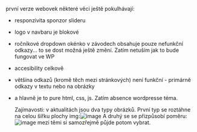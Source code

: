 první verze webovek některé věci ještě pokulhávají:
- responzivita sponzor slideru
- logo v navbaru je blokové
- ročníkové dropdown okénko v závodech obsahuje pouze nefunkční odkazy... to se dost možná ještě změní. Zatím netuším jak to bude fungovat ve WP
- accesibility celkově
- většina odkazů (kromě těch mezi stránkových) není funkční - primárně odkazy v textu nebo na obrázky
- a hlavně je to pure html, css, js. Zatím absence wordpresse téma.



  Zajímavosti: 
v aktualitách jsou dva typy obrázků. První typ se roztáhne na celou šířku plochy img:![image](https://github.com/Ytovon/wikow-ski-skuhrov/assets/125310811/8e1098c0-9e60-4203-a7e8-b295dff3a0f5)
A druhý se se přizpůsobí poměru: ![image](https://github.com/Ytovon/wikow-ski-skuhrov/assets/125310811/f44b14ea-cab8-4e10-9622-b60bb3d1a1cd)
mezi těmi si samozřejmě půjde potom vybrat.
